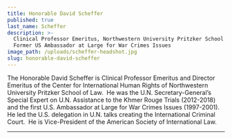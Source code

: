 ```yaml
---
title: Honorable David Scheffer
published: true
last_name: Scheffer
description: >-
  Clinical Professor Emeritus, Northwestern University Pritzker School of Law;
  Former US Ambassador at Large for War Crimes Issues
image_path: /uploads/scheffer-headshot.jpg
slug: honorable-david-scheffer
---
```


The Honorable David Scheffer is Clinical Professor Emeritus and Director Emeritus of the Center for International Human Rights of Northwestern University Pritzker School of Law.&nbsp; He was the U.N. Secretary-General’s Special Expert on U.N. Assistance to the Khmer Rouge Trials (2012-2018) and the first U.S. Ambassador at Large for War Crimes Issues (1997-2001).&nbsp; He led the U.S. delegation in U.N. talks creating the International Criminal Court.&nbsp; He is Vice-President of the American Society of International Law.

---
